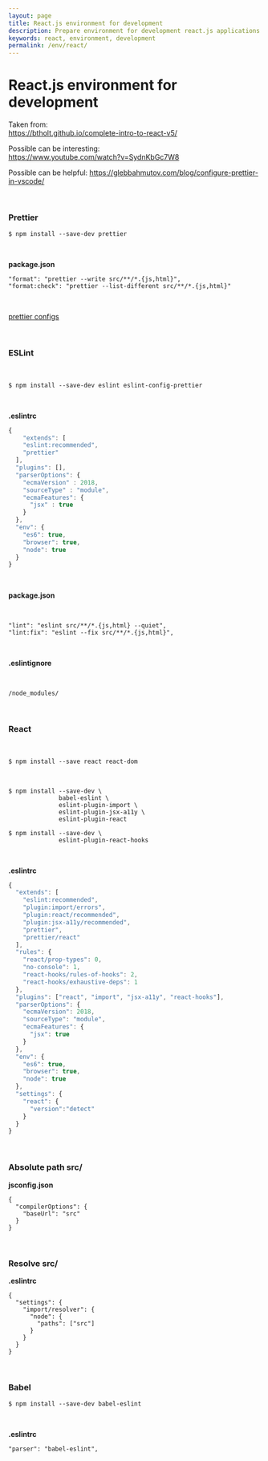 ```yaml
---
layout: page
title: React.js environment for development
description: Prepare environment for development react.js applications
keywords: react, environment, development
permalink: /env/react/
---
```


# React.js environment for development

Taken from:  
https://btholt.github.io/complete-intro-to-react-v5/

Possible can be interesting:  
https://www.youtube.com/watch?v=SydnKbGc7W8

Possible can be helpful:
https://glebbahmutov.com/blog/configure-prettier-in-vscode/

<br/>

### Prettier

```
$ npm install --save-dev prettier
```

<br/>

**package.json**

```
"format": "prettier --write src/**/*.{js,html}",
"format:check": "prettier --list-different src/**/*.{js,html}"
```

<br/>

<a href="/env/ide/vscode/">prettier configs</a>

<br/>

### ESLint

<br/>

```
$ npm install --save-dev eslint eslint-config-prettier
```

<!--
eslint-plugin-prettier
-->

<br/>

**.eslintrc**

```js
{
    "extends": [
    "eslint:recommended",
    "prettier"
  ],
  "plugins": [],
  "parserOptions": {
    "ecmaVersion" : 2018,
    "sourceType" : "module",
    "ecmaFeatures": {
      "jsx" : true
    }
  },
  "env": {
    "es6": true,
    "browser": true,
    "node": true
  }
}

```

<br/>

**package.json**

<br/>

```
"lint": "eslint src/**/*.{js,html} --quiet",
"lint:fix": "eslint --fix src/**/*.{js,html}",
```

<br/>

**.eslintignore**

<br/>

```
/node_modules/
```

<br/>

### React

<br/>

    $ npm install --save react react-dom

<br/>

```
$ npm install --save-dev \
              babel-eslint \
              eslint-plugin-import \
              eslint-plugin-jsx-a11y \
              eslint-plugin-react

$ npm install --save-dev \
              eslint-plugin-react-hooks
```

<br/>

**.eslintrc**

```js
{
  "extends": [
    "eslint:recommended",
    "plugin:import/errors",
    "plugin:react/recommended",
    "plugin:jsx-a11y/recommended",
    "prettier",
    "prettier/react"
  ],
  "rules": {
    "react/prop-types": 0,
    "no-console": 1,
    "react-hooks/rules-of-hooks": 2,
    "react-hooks/exhaustive-deps": 1
  },
  "plugins": ["react", "import", "jsx-a11y", "react-hooks"],
  "parserOptions": {
    "ecmaVersion": 2018,
    "sourceType": "module",
    "ecmaFeatures": {
      "jsx": true
    }
  },
  "env": {
    "es6": true,
    "browser": true,
    "node": true
  },
  "settings": {
    "react": {
      "version":"detect"
    }
  }
}

```

<br/>

### Absolute path src/

**jsconfig.json**

```
{
  "compilerOptions": {
    "baseUrl": "src"
  }
}
```

<br/>

### Resolve src/

**.eslintrc**

```
{
  "settings": {
    "import/resolver": {
      "node": {
        "paths": ["src"]
      }
    }
  }
}
```

<br/>

### Babel

    $ npm install --save-dev babel-eslint

<br/>

**.eslintrc**

```
"parser": "babel-eslint",
```

<!--
<br/>

### Parcel

    $ npm install --save-dev parcel-bundler

<br/>

```
"dev": "parcel src/index.html"
``` -->
